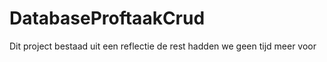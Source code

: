 # DatabaseProftaakCrud



Dit project bestaad uit een reflectie de rest hadden we geen tijd meer voor
